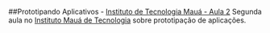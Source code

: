 ##Prototipando Aplicativos - [Instituto de Tecnologia Mauá - Aula 2](http://www.maua.br)
Segunda aula no [Instituto Mauá de Tecnologia](http://www.maua.br) sobre prototipação de aplicações.

